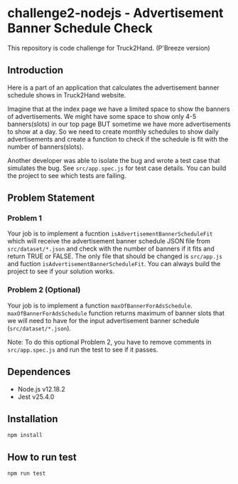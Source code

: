 # challenge2-nodejs - Advertisement Banner Schedule Check

This repository is code challenge for Truck2Hand. (P'Breeze version)

## Introduction

Here is a part of an application that calculates the advertisement banner schedule shows in Truck2Hand website.

Imagine that at the index page we have a limited space to show the banners of advertisements. 
We might have some space to show only 4-5 banners(slots) in our top page BUT sometime we have more advertisements to show at a day.
So we need to create monthly schedules to show daily advertisements and create a function to check if the schedule is fit with the number of banners(slots). 

Another developer was able to isolate the bug and wrote a test case that simulates the bug. See `src/app.spec.js` for test case details. You can build the project to see which tests are failing.

## Problem Statement

### Problem 1

Your job is to implement a fucntion `isAdvertisementBannerScheduleFit` which will receive the advertisement banner schedule JSON file from `src/dataset/*.json` and check with the number of banners if it fits and return TRUE or FALSE. 
The only file that should be changed is `src/app.js` and fuction `isAdvertisementBannerScheduleFit`. You can always build the project to see if your solution works.

### Problem 2 (Optional)

Your job is to implement a function `maxOfBannerForAdsSchedule`. `maxOfBannerForAdsSchedule` function returns maximum of banner slots that we will need to have for the input advertisement banner schedule (`src/dataset/*.json`).

Note: To do this optional Problem 2, you have to remove comments in `src/app.spec.js` and run the test to see if it passes.

## Dependences

- Node.js v12.18.2
- Jest v25.4.0

## Installation

```
npm install
```

## How to run test

```
npm run test
```
